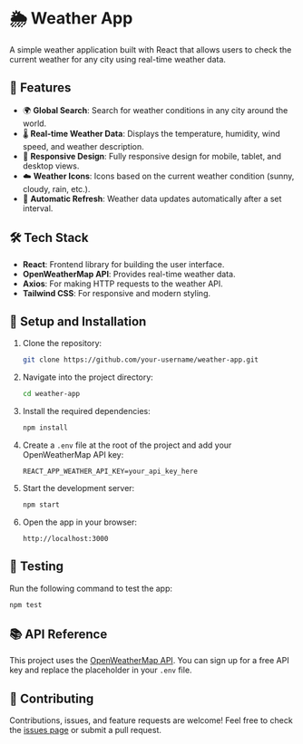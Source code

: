 # 🌦️ Weather App

A simple weather application built with React that allows users to check the current weather for any city using real-time weather data.

## 🚀 Features

- 🌍 **Global Search**: Search for weather conditions in any city around the world.
- 🌡️ **Real-time Weather Data**: Displays the temperature, humidity, wind speed, and weather description.
- 🎨 **Responsive Design**: Fully responsive design for mobile, tablet, and desktop views.
- ☁️ **Weather Icons**: Icons based on the current weather condition (sunny, cloudy, rain, etc.).
- 🔄 **Automatic Refresh**: Weather data updates automatically after a set interval.

## 🛠️ Tech Stack

- **React**: Frontend library for building the user interface.
- **OpenWeatherMap API**: Provides real-time weather data.
- **Axios**: For making HTTP requests to the weather API.
- **Tailwind CSS**: For responsive and modern styling.

## 🔧 Setup and Installation

1. Clone the repository:

   ```bash
   git clone https://github.com/your-username/weather-app.git
   ```

2. Navigate into the project directory:

   ```bash
   cd weather-app
   ```

3. Install the required dependencies:

   ```bash
   npm install
   ```

4. Create a `.env` file at the root of the project and add your OpenWeatherMap API key:

   ```
   REACT_APP_WEATHER_API_KEY=your_api_key_here
   ```

5. Start the development server:

   ```bash
   npm start
   ```

6. Open the app in your browser:

   ```
   http://localhost:3000
   ```

## 🧪 Testing

Run the following command to test the app:

```bash
npm test
```

## 📚 API Reference

This project uses the [OpenWeatherMap API](https://openweathermap.org/api). You can sign up for a free API key and replace the placeholder in your `.env` file.

## 🤝 Contributing

Contributions, issues, and feature requests are welcome! Feel free to check the [issues page](https://github.com/your-username/weather-app/issues) or submit a pull request.

